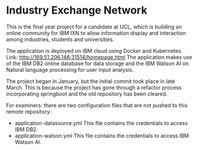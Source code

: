 # Industry Exchange Network
This is the final year project for a candidate at UCL, which is building an online community for IBM IXN to allow
information display and interaction among industries, students and universities.  

The application is deployed on IBM cloud using Docker and Kubernetes.  
Link: http://169.51.206.146:31514/homepage.html
The application makes use of the IBM DB2 online database for data storage and the IBM Watson AI on Natural language processing for user input analysis.  

The project began in January, but the initial commit took place in late March. This is because the project has gone through a refactor process incorporating springboot and the old repository has been cleared. 

For examiners: there are two configuration files that are not pushed to this remote repository:
- application-datasource.yml This file contains the credentials to access IBM DB2.
- application-watson.yml This file contains the credentials to access IBM Watson AI.
